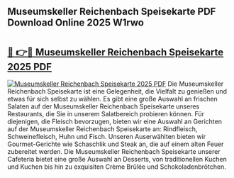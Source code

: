 ## Museumskeller Reichenbach Speisekarte PDF Download Online 2025 W1rwo

# <h2><a href="http://gc6y9i.nevu.top/?p=Museumskeller+Reichenbach+Speisekarte">🔗 👉🔴 Museumskeller Reichenbach Speisekarte 2025 PDF</a></h2>

[![Museumskeller Reichenbach Speisekarte 2025 PDF](https://i.imgur.com/dBaPXMq.png)](http://gc6y9i.nevu.top/?p=Museumskeller+Reichenbach+Speisekarte)
Die Museumskeller Reichenbach Speisekarte ist eine Gelegenheit, die Vielfalt zu genießen und etwas für sich selbst zu wählen. Es gibt eine große Auswahl an frischen Salaten auf der Museumskeller Reichenbach Speisekarte unseres Restaurants, die Sie in unserem Salatbereich probieren können. Für diejenigen, die Fleisch bevorzugen, bieten wir eine Auswahl an Gerichten auf der Museumskeller Reichenbach Speisekarte an: Rindfleisch, Schweinefleisch, Huhn und Fisch. Unseren Auserwählten bieten wir Gourmet-Gerichte wie Schaschlik und Steak an, die auf einem alten Feuer zubereitet werden. Die Museumskeller Reichenbach Speisekarte unserer Cafeteria bietet eine große Auswahl an Desserts, von traditionellen Kuchen und Kuchen bis hin zu exquisiten Crème Brûlée und Schokoladenbrötchen.
